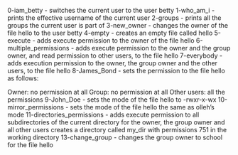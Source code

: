 0-iam_betty - switches the current user to the user betty
1-who_am_i - prints the effective username of the current user
2-groups - prints all the groups the current user is part of
3-new_owner - changes the owner of the file hello to the user betty
4-empty - creates an empty file called hello
5-execute - adds execute permission to the owner of the file hello
6-multiple_permissions - adds execute permission to the owner and the group owner, and read permission to other users, to the file hello
7-everybody - adds execution permission to the owner, the group owner and the other users, to the file hello
8-James_Bond - sets the permission to the file hello as follows:

Owner: no permission at all
Group: no permission at all
Other users: all the permissions
9-John_Doe - sets the mode of the file hello to -rwxr-x-wx
10-mirror_permissions - sets the mode of the file hello the same as olleh’s mode
11-directories_permissions - adds execute permission to all subdirectories of the current directory for the owner, the group owner and all other users
creates a directory called my_dir with permissions 751 in the working directory
13-change_group - changes the group owner to school for the file hello
